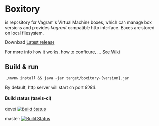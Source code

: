 # Boxitory

is repository for Vagrant's Virtual Machine boxes, which can manage box versions and provides *Vagrant* compatible http interface. Boxes are stored on local filesystem.

Download [Latest release](https://github.com/sparkoo/boxitory/releases/latest)

For more info how it works, how to configure, ... [See Wiki](https://github.com/sparkoo/boxitory/wiki/Configuration)

## Build & run

`./mvnw install && java -jar target/boxitory-{version}.jar`

By default, http server will start on port *8083*.

#### Build status (travis-ci)

devel [![Build Status](https://travis-ci.org/sparkoo/boxitory.svg?branch=devel)](https://travis-ci.org/sparkoo/boxitory)

master: [![Build Status](https://travis-ci.org/sparkoo/boxitory.svg?branch=master)](https://travis-ci.org/sparkoo/boxitory)


